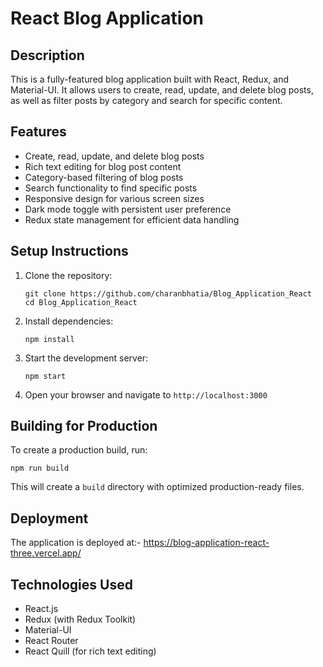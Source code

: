 # React Blog Application

## Description

This is a fully-featured blog application built with React, Redux, and Material-UI. It allows users to create, read, update, and delete blog posts, as well as filter posts by category and search for specific content.

## Features

- Create, read, update, and delete blog posts
- Rich text editing for blog post content
- Category-based filtering of blog posts
- Search functionality to find specific posts
- Responsive design for various screen sizes
- Dark mode toggle with persistent user preference
- Redux state management for efficient data handling

## Setup Instructions

1. Clone the repository:
   ```
   git clone https://github.com/charanbhatia/Blog_Application_React
   cd Blog_Application_React
   ```

2. Install dependencies:
   ```
   npm install
   ```

3. Start the development server:
   ```
   npm start
   ```

4. Open your browser and navigate to `http://localhost:3000`

## Building for Production

To create a production build, run:
```
npm run build
```

This will create a `build` directory with optimized production-ready files.

## Deployment

The application is deployed at:- https://blog-application-react-three.vercel.app/

## Technologies Used

- React.js
- Redux (with Redux Toolkit)
- Material-UI
- React Router
- React Quill (for rich text editing)
